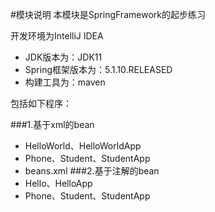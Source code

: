 #模块说明
本模块是SpringFramework的起步练习

开发环境为IntelliJ IDEA
* JDK版本为：JDK11
* Spring框架版本为：5.1.10.RELEASED
* 构建工具为：maven

包括如下程序：

###1.基于xml的bean
* HelloWorld、HelloWorldApp
* Phone、Student、StudentApp
* beans.xml
###2.基于注解的bean
* Hello、HelloApp
* Phone、Student、StudentApp